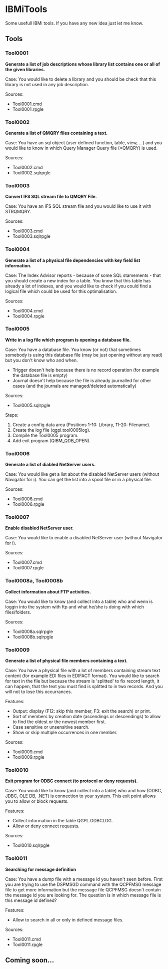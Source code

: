 # IBMiTools

Some usefull IBMi tools.
If you have any new idea just let me know.

## Tools

### Tool0001

**Generate a list of job descriptions whose library list contains one or all of the given libraries.**

Case: You would like to delete a library and you should be check that this library is not used in any job description.

Sources:
- Tool0001.cmd
- Tool0001.rpgle

### Tool0002

**Generate a list of QMQRY files containing a text.**

Case: You have an sql object (user defined function, table, view, ...) and you would like to know in which Query Manager Query file (*QMQRY) is used. 

Sources:
- Tool0002.cmd
- Tool0002.sqlrpgle

### Tool0003

**Convert IFS SQL stream file to QMQRY File.**

Case: You have an IFS SQL stream file and you would like to use it with STRQMQRY.

Sources:
- Tool0003.cmd
- Tool0003.sqlrpgle

### Tool0004

**Generate a list of a physical file dependencies with key field list information.**

Case: The Index Advisor reports - because of some SQL stamements - that you should create a new index for a table.
You know that this table has already a lot of indexes, and you would like to check if you could find a logical file
which could be used for this optimalisation.

Sources:
- Tool0004.cmd
- Tool0004.rpgle

### Tool0005

**Write in a log file which program is opening a database file.**

Case: You have a database file. You know (or not) that sometimes somebody is using this database file (may be just opening without any read) but you don't know who and when.
- Trigger doesn't help because there is no record operation (for example the database file is empty)
- Journal doesn't help because the file is already journalled for other cases (and the journals are managed/deleted automatically)

Sources:
- Tool0005.sqlrpgle

Steps:
1. Create a config data area (Positions 1-10: Library, 11-20: Filename).
2. Create the log file (qgpl.tool0005log).
3. Compile the Tool0005 program.
4. Add exit program (QIBM_QDB_OPEN).

### Tool0006

**Generate a list of diabled NetServer users.**

Case: You would like get a list about the disabled NetServer users (without Navigator for i).
You can get the list into a spool file or in a physical file.

Sources:
- Tool0006.cmd
- Tool0006.rpgle

### Tool0007

**Enable disabled NetServer user.**

Case: You would like to enable a disabled NetServer user (without Navigator for i).

Sources:
- Tool0007.cmd
- Tool0007.rpgle

### Tool0008a, Tool0008b

**Collect information about FTP activities.**

Case: You would like to know (and collect into a table) who and wenn is loggin into the system with ftp
and what he/she is doing with which files/folders.

Sources:
- Tool0008a.sqlrpgle
- Tool0008b.sqlrpgle

### Tool0009

**Generate a list of physical file members containing a text.**

Case: You have a physical file with a lot of members containing stream text content (for example EDI files in EDIFACT format).
You would like to search for text in the file but because the stream is 'splitted' to fix record length, it can happen,
that the text you must find is splitted to in two records. And you will not to lose this occurrances.

Features:
- Output: display (F12: skip this member, F3: exit the search) or print.
- Sort of members by creation date (ascendings or descendings) to allow to find the oldest or the newest member first.
- Case sensitive or unsensitive search.
- Show or skip multiple occurrences in one member.

Sources:
- Tool0009.cmd
- Tool0009.rpgle

### Tool0010

**Exit program for ODBC connect (to protocol or deny requests).**

Case: You would like to know (and collect into a table) who and how (ODBC, JDBC, OLE DB, .NET) is connection to your system.
This exit point allows you to allow or block requests.

Features:
- Collect information in the table QGPL.ODBCLOG.
- Allow or deny connect requests.

Sources:
- Tool0010.sqlrpgle

### Tool0011

**Searching for message definition**

Case: You have a dump file with a message id you haven't seen before. First you are trying to use the DSPMSGD command with the QCPFMSG message file to get more information but the message file QCPFMSG doesn't contain the message id you are looking for. The question is in which message file is this message id defined?

Features:
- Allow to search in all or only in defined message files.

Sources:
- Tool0011.cmd
- Tool0011.rpgle

## Coming soon...



